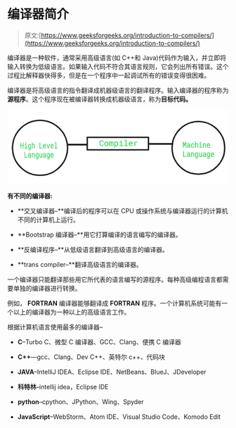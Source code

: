 # 编译器简介

> 原文:[https://www.geeksforgeeks.org/introduction-to-compilers/](https://www.geeksforgeeks.org/introduction-to-compilers/)

编译器是一种软件，通常采用高级语言(如 C++和 Java)代码作为输入，并立即将输入转换为低级语言。如果输入代码不符合其语言规则，它会列出所有错误。这个过程比解释器快得多，但是在一个程序中一起调试所有的错误变得很困难。

编译器是将高级语言的指令翻译成机器级语言的翻译程序。输入编译器的程序称为**源程序**。这个程序现在被编译器转换成机器级语言，称为**目标代码。**

![](img/bbea60e0adb2190e1c0116e1bf07fe47.png)

**有不同的编译器:**

*   **交叉编译器–**编译后的程序可以在 CPU 或操作系统与编译器运行的计算机不同的计算机上运行。

*   **Bootstrap 编译器–**用它打算编译的语言编写的编译器。

*   **反编译程序–**从低级语言翻译到高级语言的编译器。

*   **trans compiler–**翻译高级语言的编译器。

一个编译器只能翻译那些用它所代表的语言编写的源程序。每种高级编程语言都需要单独的编译器进行转换。

例如， **FORTRAN** 编译器能够翻译成 **FORTRAN** 程序。一个计算机系统可能有一个以上的编译器为一种以上的高级语言工作。

根据计算机语言使用最多的编译器–

*   **C**–Turbo C、微型 C 编译器、GCC、Clang、便携 C 编译器

*   **C++**—gcc、Clang、Dev C++、英特尔 c++、代码块

*   **JAVA**–IntelliJ IDEA、Eclipse IDE、NetBeans、BlueJ、JDeveloper

*   **科特林**–intellij idea，Eclipse IDE

*   **python**–cpython、JPython、Wing、Spyder

*   **JavaScript**–WebStorm、Atom IDE、Visual Studio Code、Komodo Edit